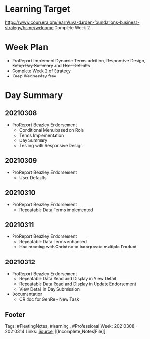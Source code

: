 # Learning Target
https://www.coursera.org/learn/uva-darden-foundations-business-strategy/home/welcome
Complete Week 2

# Week Plan
- ProReport Implement ~~Dynamic Terms addition~~, Responsive Design, ~~Setup Day Summary~~ and ~~User Defaults~~
- Complete Week 2 of Strategy 
- Keep Wednesday free 


# Day Summary
## 20210308
- ProReport Beazley Endorsement
	- Conditional Menu based on Role
	- Terms Implementation
	- Day Summary
	- Testing with Responsive Design

## 20210309
- ProReport Beazley Endorsement
	- User Defaults
	
## 20210310
- ProReport Beazley Endorsement
	- Repeatable Data Terms implemented
	

## 20210311
- ProReport Beazley Endorsement
	- Repeatable Data Terms enhanced
	- Had meeting with Christine to incorporate multiple Product

## 20210312
- ProReport Beazley Endorsement
	- Repeatable Data Read and Display in View Detail
	- Repeatable Data Read and Display in Update Endorsement
	- View Detail in Day Submission
- Documentation
	- CR doc for GenRe - New Task

## Footer

Tags: #FleetingNotes, #learning , #Professional
Week: 20210308 - 20210314
Links: 
[Source](template.md), [[Incomplete_Notes|File]]

<!--
Comment - 
-->
<!--stackedit_data:
eyJoaXN0b3J5IjpbMTU4MzQ4ODI2MywxMjg2Njg3MDcxLC03NT
Q5ODI2NTYsMTIwNjg5NzkxMSwtMTc4MzEyNzk5LDE4OTQ0Njkx
MjIsLTcwMTAzNDQ1XX0=
-->